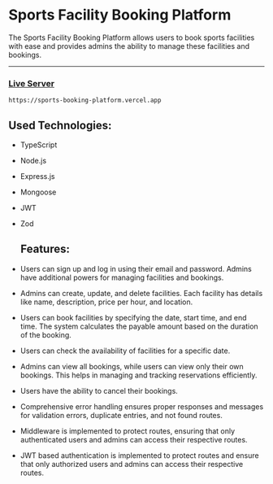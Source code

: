 # Sports Facility Booking Platform

The Sports Facility Booking Platform allows users to book sports facilities with ease and provides admins the ability to manage these facilities and bookings.

---

 ### [Live Server]([https://sports-booking-platform.vercel.app](https://playpal-omega.vercel.app/))
```console
https://sports-booking-platform.vercel.app
```

## Used Technologies:

- TypeScript
- Node.js
- Express.js
- Mongoose
- JWT
- Zod

  ## Features:

- Users can sign up and log in using their email and password. Admins have additional powers for managing facilities and bookings.

-  Admins can create, update, and delete facilities. Each facility has details like name, description, price per hour, and location.

-  Users can book facilities by specifying the date, start time, and end time. The system calculates the payable amount based on the duration of the booking.

-  Users can check the availability of facilities for a specific date.

-  Admins can view all bookings, while users can view only their own bookings. This helps in managing and tracking reservations efficiently.

-  Users have the ability to cancel their bookings.

-  Comprehensive error handling ensures proper responses and messages for validation errors, duplicate entries, and not found routes.

- Middleware is implemented to protect routes, ensuring that only authenticated users and admins can access their respective routes.

-  JWT based authentication is implemented to protect routes and ensure that only authorized users and admins can access their respective routes.
